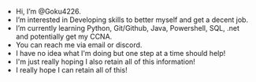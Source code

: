 -  Hi, I’m @Goku4226.
-  I’m interested in Developing skills to better myself and get a decent job.
-  I’m currently learning Python, Git/Github, Java, Powershell, SQL, .net and potentially get my CCNA.
-  You can reach me via email or discord.
-  I have no idea what I'm doing but one step at a time should help!
- I'm just really hoping I also retain all of this information!
- I really hope I can retain all of this!

<!---
Goku4226/Goku4226 is a ✨ special ✨ repository because its `README.md` (this file) appears on your GitHub profile.
You can click the Preview link to take a look at your changes.
--->
